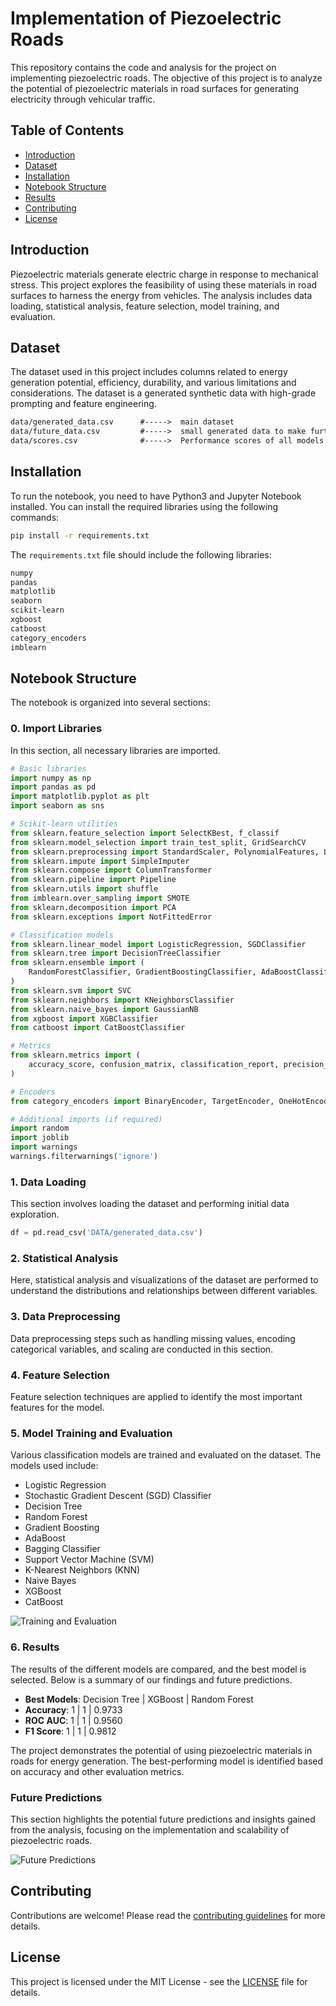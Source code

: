 # Implementation of Piezoelectric Roads

This repository contains the code and analysis for the project on implementing piezoelectric roads. The objective of this project is to analyze the potential of piezoelectric materials in road surfaces for generating electricity through vehicular traffic.

## Table of Contents

- [Introduction](#introduction)
- [Dataset](#dataset)
- [Installation](#installation)
- [Notebook Structure](#notebook-structure)
- [Results](#results)
- [Contributing](#contributing)
- [License](#license)

## Introduction

Piezoelectric materials generate electric charge in response to mechanical stress. This project explores the feasibility of using these materials in road surfaces to harness the energy from vehicles. The analysis includes data loading, statistical analysis, feature selection, model training, and evaluation.

## Dataset

The dataset used in this project includes columns related to energy generation potential, efficiency, durability, and various limitations and considerations. The dataset is a generated synthetic data with high-grade prompting and feature engineering.

```txt
data/generated_data.csv      #----->  main dataset
data/future_data.csv         #----->  small generated data to make further predictions
data/scores.csv              #----->  Performance scores of all models
```

## Installation

To run the notebook, you need to have Python3 and Jupyter Notebook installed. You can install the required libraries using the following commands:

```bash
pip install -r requirements.txt
```

The `requirements.txt` file should include the following libraries:

```txt
numpy
pandas
matplotlib
seaborn
scikit-learn
xgboost
catboost
category_encoders
imblearn
```

## Notebook Structure

The notebook is organized into several sections:

### 0. Import Libraries

In this section, all necessary libraries are imported.

```python
# Basic libraries
import numpy as np
import pandas as pd
import matplotlib.pyplot as plt
import seaborn as sns

# Scikit-learn utilities
from sklearn.feature_selection import SelectKBest, f_classif
from sklearn.model_selection import train_test_split, GridSearchCV
from sklearn.preprocessing import StandardScaler, PolynomialFeatures, LabelEncoder
from sklearn.impute import SimpleImputer
from sklearn.compose import ColumnTransformer
from sklearn.pipeline import Pipeline
from sklearn.utils import shuffle
from imblearn.over_sampling import SMOTE
from sklearn.decomposition import PCA
from sklearn.exceptions import NotFittedError

# Classification models
from sklearn.linear_model import LogisticRegression, SGDClassifier
from sklearn.tree import DecisionTreeClassifier
from sklearn.ensemble import (
    RandomForestClassifier, GradientBoostingClassifier, AdaBoostClassifier, BaggingClassifier
)
from sklearn.svm import SVC
from sklearn.neighbors import KNeighborsClassifier
from sklearn.naive_bayes import GaussianNB
from xgboost import XGBClassifier
from catboost import CatBoostClassifier

# Metrics
from sklearn.metrics import (
    accuracy_score, confusion_matrix, classification_report, precision_score, recall_score, f1_score, roc_curve, auc, roc_auc_score
)

# Encoders
from category_encoders import BinaryEncoder, TargetEncoder, OneHotEncoder

# Additional imports (if required)
import random
import joblib
import warnings
warnings.filterwarnings('ignore')
```

### 1. Data Loading

This section involves loading the dataset and performing initial data exploration.

```python
df = pd.read_csv('DATA/generated_data.csv')
```

### 2. Statistical Analysis

Here, statistical analysis and visualizations of the dataset are performed to understand the distributions and relationships between different variables.

### 3. Data Preprocessing

Data preprocessing steps such as handling missing values, encoding categorical variables, and scaling are conducted in this section.

### 4. Feature Selection

Feature selection techniques are applied to identify the most important features for the model.

### 5. Model Training and Evaluation

Various classification models are trained and evaluated on the dataset. The models used include:

- Logistic Regression
- Stochastic Gradient Descent (SGD) Classifier
- Decision Tree
- Random Forest
- Gradient Boosting
- AdaBoost
- Bagging Classifier
- Support Vector Machine (SVM)
- K-Nearest Neighbors (KNN)
- Naive Bayes
- XGBoost
- CatBoost

![Training and Evaluation](images/training.png)

### 6. Results

The results of the different models are compared, and the best model is selected. Below is a summary of our findings and future predictions.

- **Best Models**: Decision Tree | XGBoost | Random Forest
- **Accuracy**: 1 | 1 | 0.9733
- **ROC AUC**: 1 | 1 | 0.9560
- **F1 Score**: 1 | 1 | 0.9812

The project demonstrates the potential of using piezoelectric materials in roads for energy generation. The best-performing model is identified based on accuracy and other evaluation metrics.

### Future Predictions

This section highlights the potential future predictions and insights gained from the analysis, focusing on the implementation and scalability of piezoelectric roads.

![Future Predictions](images/results.png)

## Contributing

Contributions are welcome! Please read the [contributing guidelines](CONTRIBUTING.md) for more details.

## License

This project is licensed under the MIT License - see the [LICENSE](LICENSE) file for details.
